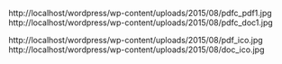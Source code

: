 

http://localhost/wordpress/wp-content/uploads/2015/08/pdfc_pdf1.jpg
http://localhost/wordpress/wp-content/uploads/2015/08/pdfc_doc1.jpg

http://localhost/wordpress/wp-content/uploads/2015/08/pdf_ico.jpg
http://localhost/wordpress/wp-content/uploads/2015/08/doc_ico.jpg
